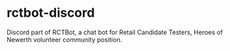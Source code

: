 # rctbot-discord
Discord part of RCTBot, a chat bot for Retail Candidate Testers, Heroes of Newerth volunteer community position.